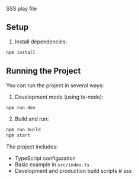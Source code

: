SSS play file

## Setup

1. Install dependencies:
```bash
npm install
```

## Running the Project

You can run the project in several ways:

1. Development mode (using ts-node):
```bash
npm run dev
```

2. Build and run:
```bash
npm run build
npm start
```

The project includes:
- TypeScript configuration
- Basic example in `src/index.ts`
- Development and production build scripts # sss
